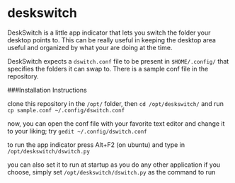 # deskswitch

DeskSwitch is a little app indicator that lets you switch the folder your desktop points to. This can be really useful in keeping the desktop area useful and organized by what your are doing at the time.

DeskSwitch expects a `dswitch.conf` file to be present in `$HOME/.config/` that specifies the folders it can swap to. There is a sample conf file in the repository.

###Installation Instructions

clone this repository in the `/opt/` folder, then `cd /opt/deskswitch/` and run `cp sample.conf ~/.config/dswitch.conf`

now, you can open the conf file with your favorite text editor and change it to your liking; try `gedit ~/.config/dswitch.conf`

to run the app indicator press Alt+F2 (on ubuntu) and type in `/opt/deskswitch/dswitch.py`

you can also set it to run at startup as you do any other application if you choose, simply set `/opt/deskswitch/dswitch.py` as the command to run